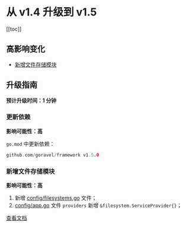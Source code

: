 # 从 v1.4 升级到 v1.5

[[toc]]

## 高影响变化

- [新增文件存储模块](#新增文件存储模块)

## 升级指南

**预计升级时间：1 分钟**

### 更新依赖

**影响可能性：高**

`go.mod` 中更新依赖：

```go
github.com/goravel/framework v1.5.0
```

### 新增文件存储模块

**影响可能性：高**

1. 新增 [config/filesystems.go](https://github.com/goravel/goravel/blob/v1.5.0/config/filesystems.go) 文件；
2. [config/app.go](https://github.com/goravel/goravel/blob/v1.5.0/config/app.go) 文件 `providers` 新增 `&filesystem.ServiceProvider{}`；

[查看文档](../digging-deeper/filesystem.md)

